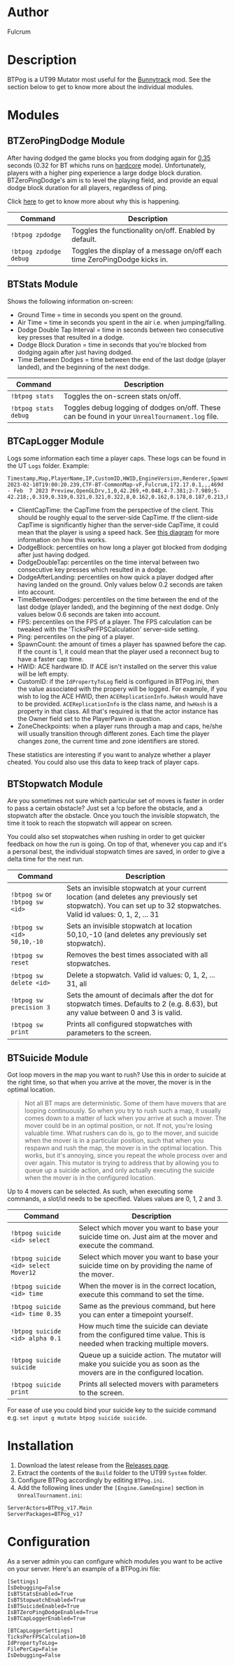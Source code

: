 # Author
Fulcrum

# Description
BTPog is a UT99 Mutator most useful for the [Bunnytrack](https://github.com/mbovijn/BTPlusPlusTE_beta3) mod. See the section below to get to know more about the individual modules.

# Modules

## BTZeroPingDodge Module
After having dodged the game blocks you from dodging again for [0.35](https://github.com/mbovijn/UT99/blob/master/Engine/PlayerPawn.uc#L4254) seconds (0.32 for BT whichs runs on [hardcore](https://github.com/mbovijn/UT99/blob/master/Botpack/DeathMatchPlus.uc#L139) mode). Unfortunately, players with a higher ping experience a large dodge block duration. BTZeroPingDodge's aim is to level the playing field, and provide an equal dodge block duration for all players, regardless of ping.

Click [here](https://github.com/mbovijn/BTPog/blob/master/DodgeBlock.md) to get to know more about why this is happening.

| Command                                           | Description
| ---                                               | ---
| `!btpog zpdodge`                                  | Toggles the functionality on/off. Enabled by default.
| `!btpog zpdodge debug`                            | Toggles the display of a message on/off each time ZeroPingDodge kicks in.

## BTStats Module
Shows the following information on-screen:
- Ground Time = time in seconds you spent on the ground.
- Air Time = time in seconds you spent in the air i.e. when jumping/falling.
- Dodge Double Tap Interval = time in seconds between two consecutive key presses that resulted in a dodge.
- Dodge Block Duration = time in seconds that you're blocked from dodging again after just having dodged.
- Time Between Dodges = time between the end of the last dodge (player landed), and the beginning of the next dodge.

| Command                                           | Description
| ---                                               | ---
| `!btpog stats`                                    | Toggles the on-screen stats on/off.
| `!btpog stats debug`                              | Toggles debug logging of dodges on/off. These can be found in your `UnrealTournament.log` file.

## BTCapLogger Module
Logs some information each time a player caps. These logs can be found in the UT `Logs` folder. Example:
```
Timestamp,Map,PlayerName,IP,CustomID,HWID,EngineVersion,Renderer,SpawnCount,Team,CapTime,ClientCapTime,ZoneCheckpoints,DodgeBlock_1PC,DodgeBlock_5PC,DodgeBlock_25PC,DodgeBlock_50PC,DodgeBlock_100PC,DodgeBlock_Count,DodgeDoubleTap_1PC,DodgeDoubleTap_5PC,DodgeDoubleTap_25PC,DodgeDoubleTap_50PC,DodgeDoubleTap_100PC,DodgeDoubleTap_Count,DodgeAfterLanding_1PC,DodgeAfterLanding_5PC,DodgeAfterLanding_25PC,DodgeAfterLanding_50PC,DodgeAfterLanding_100PC,DodgeAfterLanding_Count,TimeBetweenDodges_1PC,TimeBetweenDodges_5PC,TimeBetweenDodges_25PC,TimeBetweenDodges_50PC,TimeBetweenDodges_100PC,TimeBetweenDodges_Count,FPS_1PC,FPS_5PC,FPS_25PC,FPS_50PC,Ping_1PC,Ping_5PC,Ping_25PC,Ping_50PC
2023-02-10T19:00:20.239,CTF-BT-CommonMap-vF,Fulcrum,172.17.0.1,,,469d - Feb  7 2023 Preview,OpenGLDrv,1,0,42.269,+0.048,4-7.381;2-7.989;5-42.218;,0.319,0.319,0.321,0.321,0.322,8,0.162,0.162,0.178,0.187,0.213,8,0.000,0.000,0.000,0.000,0.000,0,0.000,0.000,0.000,0.000,0.000,0,180,191,194,195,23,23,23,24
```
- ClientCapTime: the CapTime from the perspective of the client. This should be roughly equal to the server-side CapTime. If the client-side CapTime is significantly higher than the server-side CapTime, it could mean that the player is using a speed hack. See [this diagram](https://github.com/mbovijn/BTPog/blob/master/Resources/ClientCapTime.drawio.png) for more information on how this works.
- DodgeBlock: percentiles on how long a player got blocked from dodging after just having dodged.
- DodgeDoubleTap: percentiles on the time interval between two consecutive key presses which resulted in a dodge.
- DodgeAfterLanding: percentiles on how quick a player dodged after having landed on the ground. Only values below 0.2 seconds are taken into account.
- TimeBetweenDodges: percentiles on the time between the end of the last dodge (player landed), and the beginning of the next dodge. Only values below 0.6 seconds are taken into account.
- FPS: percentiles on the FPS of a player. The FPS calculation can be tweaked with the 'TicksPerFPSCalculation' server-side setting.
- Ping: percentiles on the ping of a player.
- SpawnCount: the amount of times a player has spawned before the cap. If the count is 1, it could mean that the player used a reconnect bug to have a faster cap time.
- HWID: ACE hardware ID. If ACE isn't installed on the server this value will be left empty.
- CustomID: if the `IdPropertyToLog` field is configured in BTPog.ini, then the value associated with the propery will be logged. For example, if you wish to log the ACE HWID, then `ACEReplicationInfo.hwHash` would have to be provided. `ACEReplicationInfo` is the class name, and `hwHash` is a property in that class. All that's required is that the actor instance has the Owner field set to the PlayerPawn in question.
- ZoneCheckpoints: when a player runs through a map and caps, he/she will usually transition through different zones. Each time the player changes zone, the current time and zone identifiers are stored.

These statistics are interesting if you want to analyze whether a player cheated. You could also use this data to keep track of player caps.

## BTStopwatch Module
Are you sometimes not sure which particular set of moves is faster in order to pass a certain obstacle? Just set a !cp before the obstacle, and a stopwatch after the obstacle. Once you touch the invisible stopwatch, the time it took to reach the stopwatch will appear on screen.

You could also set stopwatches when rushing in order to get quicker feedback on how the run is going. On top of that, whenever you cap and it's a personal best, the individual stopwatch times are saved, in order to give a delta time for the next run.

| Command                                           | Description
| ---                                               | ---
| `!btpog sw` or `!btpog sw <id>`                   | Sets an invisible stopwatch at your current location (and deletes any previously set stopwatch). You can set up to 32 stopwatches. Valid id values: 0, 1, 2, ... 31
| `!btpog sw <id> 50,10,-10`                        | Sets an invisible stopwatch at location 50,10,-10 (and deletes any previously set stopwatch).
| `!btpog sw reset`                                 | Removes the best times associated with all stopwatches.
| `!btpog sw delete <id>`                           | Delete a stopwatch. Valid id values: 0, 1, 2, ... 31, all
| `!btpog sw precision 3`                           | Sets the amount of decimals after the dot for stopwatch times. Defaults to 2 (e.g. 8.63), but any value between 0 and 3 is valid.
| `!btpog sw print`                                 | Prints all configured stopwatches with parameters to the screen.

## BTSuicide Module
Got loop movers in the map you want to rush? Use this in order to suicide at the right time, so that when you arrive at the mover, the mover is in the optimal location.

>Not all BT maps are deterministic. Some of them have movers that are looping continuously. So when you try to rush such a map, it usually comes down to a matter of luck when you arrive at such a mover. The mover could be in an optimal position, or not. If not, you're losing valuable time.
What rushers can do is, go to the mover, and suicide when the mover is in a particular position, such that when you respawn and rush the map, the mover is in the optimal location. This works, but it's annoying, since you repeat the whole process over and over again. This mutator is trying to address that by allowing you to queue up a suicide action, and only actually executing the suicide when the mover is in the configured location.

Up to 4 movers can be selected. As such, when executing some commands, a slot/id needs to be specified. Values values are 0, 1, 2 and 3.

| Command                                            | Description
| ---                                                | ---
| `!btpog suicide <id> select`                       | Select which mover you want to base your suicide time on. Just aim at the mover and execute the command.
| `!btpog suicide <id> select Mover12`               | Select which mover you want to base your suicide time on by providing the name of the mover.
| `!btpog suicide <id> time`                         | When the mover is in the correct location, execute this command to set the time.
| `!btpog suicide <id> time 0.35`                    | Same as the previous command, but here you can enter a timepoint yourself.
| `!btpog suicide <id> alpha 0.1`                    | How much time the suicide can deviate from the configured time value. This is needed when tracking multiple movers.
| `!btpog suicide suicide`                           | Queue up a suicide action. The mutator will make you suicide you as soon as the movers are in the configured location.
| `!btpog suicide print`                             | Prints all selected movers with parameters to the screen.

For ease of use you could bind your suicide key to the suicide command e.g. `set input g mutate btpog suicide suicide`.

# Installation
1. Download the latest release from the [Releases page](https://github.com/mbovijn/BTPog/releases/).
2. Extract the contents of the `Build` folder to the UT99 `System` folder.
3. Configure BTPog accordingly by editing `BTPog.ini`.
4. Add the following lines under the `[Engine.GameEngine]` section in `UnrealTournament.ini`:
```
ServerActors=BTPog_v17.Main
ServerPackages=BTPog_v17
```

# Configuration
As a server admin you can configure which modules you want to be active on your server. Here's an example of a BTPog.ini file:
```
[Settings]
IsDebugging=False
IsBTStatsEnabled=True
IsBTStopwatchEnabled=True
IsBTSuicideEnabled=True
IsBTZeroPingDodgeEnabled=True
IsBTCapLoggerEnabled=True

[BTCapLoggerSettings]
TicksPerFPSCalculation=10
IdPropertyToLog=
FilePerCap=False
IsDebugging=False
```
